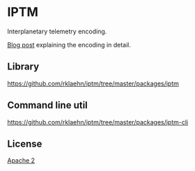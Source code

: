 # IPTM

Interplanetary telemetry encoding.

[Blog post](http://blog.klaehn.org/2018/06/10/efficient-telemetry-storage-on-ipfs/) explaining the encoding in detail.

## Library

https://github.com/rklaehn/iptm/tree/master/packages/iptm

## Command line util

https://github.com/rklaehn/iptm/tree/master/packages/iptm-cli

## License

[Apache 2](https://www.apache.org/licenses/LICENSE-2.0.html)
